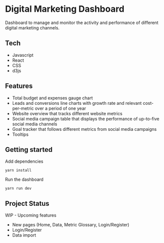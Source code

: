 # Digital Marketing Dashboard

Dashboard to manage and monitor the activity and performance of different digital marketing channels.

## Tech
- Javascript
- React
- CSS
- d3js

## Features
- Total budget and expenses gauge chart
- Leads and conversions line charts with growth rate and relevant cost-per-metric over a period of one year
- Website overview that tracks different website metrics 
- Social media campaign table that displays the performance of up-to-five social media channels
- Goal tracker that follows different metrics from social media campaigns
- Tooltips

## Getting started

Add dependencies
```
yarn install
```
Run the dashboard

```
yarn run dev
```

## Project Status
WIP - Upcoming features
- New pages (Home, Data, Metric Glossary, Login/Register)
- Login/Register
- Data import 
